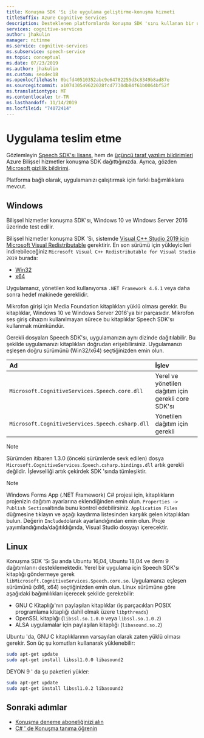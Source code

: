 ```yaml
---
title: Konuşma SDK 'Sı ile uygulama geliştirme-konuşma hizmeti
titleSuffix: Azure Cognitive Services
description: Desteklenen platformlarda konuşma SDK 'sını kullanan bir uygulamayı dağıtmayı öğrenin.
services: cognitive-services
author: jhakulin
manager: nitinme
ms.service: cognitive-services
ms.subservice: speech-service
ms.topic: conceptual
ms.date: 07/23/2019
ms.author: jhakulin
ms.custom: seodec18
ms.openlocfilehash: 0bcfd40510352abc9e64782255d3c8349b8ad87e
ms.sourcegitcommit: a107430549622028fcd7730db84f61b0064bf52f
ms.translationtype: MT
ms.contentlocale: tr-TR
ms.lasthandoff: 11/14/2019
ms.locfileid: "74072414"
---
```

# <a name="ship-an-application"></a>Uygulama teslim etme

Gözlemleyin [Speech SDK'sı lisans](https://aka.ms/csspeech/license201809), hem de [üçüncü taraf yazılım bildirimleri](https://csspeechstorage.blob.core.windows.net/drop/1.0.0/ThirdPartyNotices.html) Azure Bilişsel hizmetler konuşma SDK dağıttığınızda. Ayrıca, gözden [Microsoft gizlilik bildirimi](https://aka.ms/csspeech/privacy).

Platforma bağlı olarak, uygulamanızı çalıştırmak için farklı bağımlılıklara mevcut.

## <a name="windows"></a>Windows

Bilişsel hizmetler konuşma SDK'sı, Windows 10 ve Windows Server 2016 üzerinde test edilir.

Bilişsel hizmetler konuşma SDK 'Sı, sistemde [Visual C++ Studio 2019 için Microsoft Visual Redistributable](https://support.microsoft.com/help/2977003/the-latest-supported-visual-c-downloads) gerektirir. En son sürümü için yükleyicileri indirebileceğiniz `Microsoft Visual C++ Redistributable for Visual Studio 2019` burada:

- [Win32](https://aka.ms/vs/16/release/vc_redist.x86.exe)
- [x64](https://aka.ms/vs/16/release/vc_redist.x64.exe)

Uygulamanız, yönetilen kod kullanıyorsa `.NET Framework 4.6.1` veya daha sonra hedef makinede gereklidir.

Mikrofon girişi için Media Foundation kitaplıkları yüklü olması gerekir. Bu kitaplıklar, Windows 10 ve Windows Server 2016'ya bir parçasıdır. Mikrofon ses giriş cihazını kullanılmayan sürece bu kitaplıklar Speech SDK'sı kullanmak mümkündür.

Gerekli dosyaları Speech SDK'sı, uygulamanızın aynı dizinde dağıtılabilir. Bu şekilde uygulamanızı kitaplıkları doğrudan erişebilirsiniz. Uygulamanızı eşleşen doğru sürümünü (Win32/x64) seçtiğinizden emin olun.

| Ad | İşlev |
| :--- | :------- |
| `Microsoft.CognitiveServices.Speech.core.dll`   | Yerel ve yönetilen dağıtım için gerekli core SDK'sı |
| `Microsoft.CognitiveServices.Speech.csharp.dll` | Yönetilen dağıtım için gerekli                      |

> [!NOTE]
> Sürümden itibaren 1.3.0 (önceki sürümlerde sevk edilen) dosya `Microsoft.CognitiveServices.Speech.csharp.bindings.dll` artık gerekli değildir. İşlevselliği artık çekirdek SDK 'sında tümleşiktir.

> [!NOTE]
> Windows Forms App (.NET Framework) C# projesi için, kitaplıkların projenizin dağıtım ayarlarına eklendiğinden emin olun. `Properties -> Publish Section`altında bunu kontrol edebilirsiniz. `Application Files` düğmesine tıklayın ve aşağı kaydırma listesinden karşılık gelen kitaplıkları bulun. Değerin `Included`olarak ayarlandığından emin olun. Proje yayımlandığında/dağıtıldığında, Visual Studio dosyayı içerecektir.

## <a name="linux"></a>Linux

Konuşma SDK 'Sı Şu anda Ubuntu 16,04, Ubuntu 18,04 ve demı 9 dağıtımlarını desteklemektedir.
Yerel bir uygulama için Speech SDK'sı kitaplığı göndermeye gerek `libMicrosoft.CognitiveServices.Speech.core.so`.
Uygulamanızı eşleşen sürümünü (x86, x64) seçtiğinizden emin olun. Linux sürümüne göre aşağıdaki bağımlılıkları içerecek şekilde gerekebilir:

- GNU C Kitaplığı'nın paylaşılan kitaplıklar (iş parçacıkları POSIX programlama kitaplığı dahil olmak üzere `libpthreads`)
- OpenSSL kitaplığı (`libssl.so.1.0.0` veya `libssl.so.1.0.2`)
- ALSA uygulamalar için paylaşılan kitaplığı (`libasound.so.2`)

Ubuntu 'da, GNU C kitaplıklarının varsayılan olarak zaten yüklü olması gerekir. Son üç şu komutları kullanarak yüklenebilir:

```sh
sudo apt-get update
sudo apt-get install libssl1.0.0 libasound2
```

DEYON 9 ' da şu paketleri yükler:

```sh
sudo apt-get update
sudo apt-get install libssl1.0.2 libasound2
```

## <a name="next-steps"></a>Sonraki adımlar

- [Konuşma deneme aboneliğinizi alın](https://azure.microsoft.com/try/cognitive-services/)
- [C# ' de Konuşma tanıma öğrenin](~/articles/cognitive-services/Speech-Service/quickstarts/speech-to-text-from-microphone.md?pivots=programming-language-csharp&tabs=dotnet)
